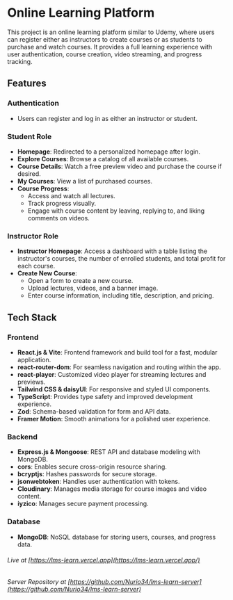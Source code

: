# Online Learning Platform

This project is an online learning platform similar to Udemy, where users can register either as instructors to create courses or as students to purchase and watch courses. It provides a full learning experience with user authentication, course creation, video streaming, and progress tracking.

## Features

### Authentication

-   Users can register and log in as either an instructor or student.

### Student Role

-   **Homepage**: Redirected to a personalized homepage after login.
-   **Explore Courses**: Browse a catalog of all available courses.
-   **Course Details**: Watch a free preview video and purchase the course if desired.
-   **My Courses**: View a list of purchased courses.
-   **Course Progress**:
    -   Access and watch all lectures.
    -   Track progress visually.
    -   Engage with course content by leaving, replying to, and liking comments on videos.

### Instructor Role

-   **Instructor Homepage**: Access a dashboard with a table listing the instructor's courses, the number of enrolled students, and total profit for each course.
-   **Create New Course**:
    -   Open a form to create a new course.
    -   Upload lectures, videos, and a banner image.
    -   Enter course information, including title, description, and pricing.

## Tech Stack

### Frontend

-   **React.js & Vite**: Frontend framework and build tool for a fast, modular application.
-   **react-router-dom**: For seamless navigation and routing within the app.
-   **react-player**: Customized video player for streaming lectures and previews.
-   **Tailwind CSS & daisyUI**: For responsive and styled UI components.
-   **TypeScript**: Provides type safety and improved development experience.
-   **Zod**: Schema-based validation for form and API data.
-   **Framer Motion**: Smooth animations for a polished user experience.

### Backend

-   **Express.js & Mongoose**: REST API and database modeling with MongoDB.
-   **cors**: Enables secure cross-origin resource sharing.
-   **bcryptjs**: Hashes passwords for secure storage.
-   **jsonwebtoken**: Handles user authentication with tokens.
-   **Cloudinary**: Manages media storage for course images and video content.
-   **iyzico**: Manages secure payment processing.

### Database

-   **MongoDB**: NoSQL database for storing users, courses, and progress data.

###### Live at [https://lms-learn.vercel.app](https://lms-learn.vercel.app/)

###### Server Repository at [https://github.com/Nurio34/lms-learn-server](https://github.com/Nurio34/lms-learn-server)
